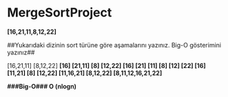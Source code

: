 # MergeSortProject #

**[16,21,11,8,12,22]**

##Yukarıdaki dizinin sort türüne göre aşamalarını yazınız. Big-O gösterimini yazınız##

[16,21,11] [8,12,22] <b>
[16] [21,11] [8] [12,22] <b>
[16] [21] [11] [8] [12] [22] <b>
[16] [11,21] [8] [12,22] <b>
[11,16,21] [8,12,22] <b>
[8,11,12,16,21,22] <b>

###Big-O### <b>
O (nlogn)

